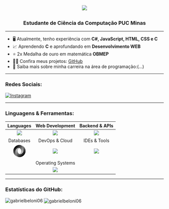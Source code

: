 <h1 align="center">
  <img
    src="https://readme-typing-svg.herokuapp.com/?font=Righteous&size=35&center=true&vCenter=true&width=500&height=70&duration=4000&lines=GitHub+do+Gabriel+Eg%C3%ADdio&color=2ecc71"
  />
</h1>
<h3 align="center">Estudante de Ciência da Computação PUC Minas</h3>

---

- 🖥️ Atualmente, tenho experiência com **C#, JavaScript, HTML, CSS e C**
- 📈 Aprendendo **C** e aprofundando em **Desenvolvimento WEB**
- ⭐ 2x Medalha de ouro em matemática **OBMEP**
- 👨‍💻 Confira meus projetos: [GitHub](https://github.com/gabrielbeloni06?tab=repositories)
- 📝 Saiba mais sobre minha carreira na área de programação:(...)

---

<h3 align="left">Redes Sociais:</h3>
<p align="left">
  <a href="https://instagram.com/gabriell_beloni" target="_blank">
    <img src="https://raw.githubusercontent.com/rahuldkjain/github-profile-readme-generator/master/src/images/icons/Social/instagram.svg" alt="Instagram" height="30" width="40" />
  </a>
</p>

---

<h3 align="left">Linguagens & Ferramentas:</h3>
<div align="center">

| Languages | Web Development | Backend & APIs |
|:---:|:---:|:---:|
| <div align="center"><img src="https://skillicons.dev/icons?i=c,cs"/></div> | <div align="center"><img src="https://skillicons.dev/icons?i=html,css,nodejs,js" /><br/></div> | <div align="center"><img src="https://skillicons.dev/icons?i=nodejs" /></div> |
| Databases | DevOps & Cloud | IDEs & Tools |
| <img src="https://raw.githubusercontent.com/devicons/devicon/master/icons/json/json-original.svg" alt="json" width="40" height="40"/> | <div align="center"><img src="https://skillicons.dev/icons?i=aws,azure,git,github" /></div> | <div align="center"><img src="https://skillicons.dev/icons?i=vscode,replit" /></div> |
| | Operating Systems | |
| | <div align="center"><img src="https://skillicons.dev/icons?i=windows" /></div>  | |
</div>

---

<h3 align="left">Estatísticas do GitHub:</h3>
<p><img align="left" src="https://github-readme-stats.vercel.app/api/top-langs?username=gabrielbeloni06&show_icons=true&locale=en&layout=compact&theme=dark" alt="gabrielbeloni06" /></p>
<p>&nbsp;<img align="center" src="https://github-readme-stats.vercel.app/api?username=gabrielbeloni06&show_icons=true&locale=en&theme=dark" alt="gabrielbeloni06" /></p>

